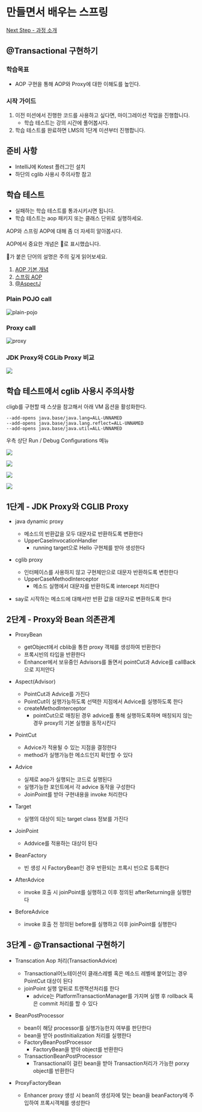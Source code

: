 # 만들면서 배우는 스프링
[Next Step - 과정 소개](https://edu.nextstep.camp/c/4YUvqn9V)

## @Transactional 구현하기

### 학습목표
- AOP 구현을 통해 AOP와 Proxy에 대한 이해도를 높인다.

### 시작 가이드
1. 이전 미션에서 진행한 코드를 사용하고 싶다면, 마이그레이션 작업을 진행합니다.
    - 학습 테스트는 강의 시간에 풀어봅시다.
2. 학습 테스트를 완료하면 LMS의 1단계 미션부터 진행합니다.

## 준비 사항
- IntelliJ에 Kotest 플러그인 설치
- 하단의 cglib 사용시 주의사항 참고

## 학습 테스트
- 실패하는 학습 테스트를 통과시키시면 됩니다.
- 학습 테스트는 aop 패키지 또는 클래스 단위로 실행하세요.

AOP와 스프링 AOP에 대해 좀 더 자세히 알아봅시다.

AOP에서 중요한 개념은 🌟로 표시했습니다.

🌟가 붙은 단어의 설명은 주의 깊게 읽어보세요.

1. [AOP 기본 개념](study/src/test/kotlin/aop/Concepts.kt)
2. [스프링 AOP](study/src/test/kotlin/aop/SpringAOP.kt)
3. [@AspectJ](study/src/test/kotlin/aop/AspectJ.kt)

### Plain POJO call
<img src="docs/images/aop-proxy-plain-pojo-call.png" alt="plain-pojo">

### Proxy call
<img src="docs/images/aop-proxy-call.png" alt="proxy">

### JDK Proxy와 CGLib Proxy 비교
![](docs/images/spring-aop.png)

## 학습 테스트에서 cglib 사용시 주의사항

cligb를 구현할 때 스샷을 참고해서 아래 VM 옵션을 활성화한다.

```
--add-opens java.base/java.lang=ALL-UNNAMED
--add-opens java.base/java.lang.reflect=ALL-UNNAMED
--add-opens java.base/java.util=ALL-UNNAMED
```

우측 상단 Run / Debug Configurations 메뉴

![](docs/images/edit-configurations.png)

![](docs/images/modify-options.png)

![](docs/images/add-vm-options.png)

![](docs/images/input-options.png)

## 1단계 - JDK Proxy와 CGLIB Proxy
- java dynamic proxy
  - 메소드의 반환값을 모두 대문자로 반환하도록 변환한다
  - UpperCaseInvocationHandler
    - running target으로 Hello 구현체를 받아 생성한다
- cglib proxy
  - 인터페이스를 사용하지 않고 구현체만으로 대문자 반환하도록 변한한다
  - UpperCaseMethodInterceptor
    - 메소드 실행에서 대문자를 반환하도록 intercept 처리한다

- say로 시작하는 메소드에 대해서만 반환 값을 대문자로 변환하도록 한다

## 2단계 - Proxy와 Bean 의존관계
- ProxyBean
  - getObject에서 cblib을 통한 proxy 객체를 생성하여 반환한다
  - 프록시빈의 타입을 반환한다
  - Enhancer에서 보유중인 Advisors를 돌면서 pointCut과 Advice를 callBack으로 지저안다
- Aspect(Advisor)
  - PointCut과 Advice를 가진다
  - PointCut이 실행가능하도록 선택한 지점에서 Advice를 실행하도록 한다
  - createMethodInterceptor
    - pointCut으로 매칭된 경우 advice를 통해 실행하도록하며 매칭되지 않는 경우 proxy의 기본 실행을 동작시킨다
- PointCut
  - Advice가 적용될 수 있는 지점을 결정한다
  - method가 실행가능한 메소드인지 확인할 수 있다
- Advice
  - 실제로 aop가 실행되는 코드로 실행된다
  - 실행가능한 포인트에서 각 advice 동작을 구성한다
  - JoinPoint를 받아 구현내용을 invoke 처리한다
- Target
  - 실행의 대상이 되는 target class 정보를 가진다
- JoinPoint
  - Addvice를 적용하는 대상이 된다

- BeanFactory
  - 빈 생성 시 FactoryBean인 경우 반환되는 프록시 빈으로 등록한다

- AfterAdvice
  - invoke 호출 시 joinPoint를 실행하고 이후 정의된 afterReturning을 실행한다
- BeforeAdvice
  - invoke 호출 전 정의된 before를 실행하고 이후 joinPoint를 실행한다

## 3단계 - @Transactional 구현하기
- Transcation Aop 처리(TransactionAdvice)
  - Transactional어노테이션이 클래스레벨 혹은 메소드 레벨에 붙어있는 경우 PointCut 대상이 된다
  - joinPoint 실행 앞뒤로 트랜잭션처리를 한다
    - advice는 PlatformTransactionManager를 가지며 실행 후 rollback 혹은 commit 처리를 할 수 있다

- BeanPostProcessor
  - bean이 해당 processor를 실행가능한지 여부를 판단한다
  - bean을 받아 postInitialization 처리를 실행한다
  - FactoryBeanPostProcessor
    - FactoryBean을 받아 object를 반환한다
  - TransactionBeanPostProcessor
    - Transactional이 걸린 bean을 받아 Transaction처리가 가능한 porxy object를 반환한다
- ProxyFactoryBean
  - Enhancer proxy 생성 시 bean의 생성자에 맞는 bean을 beanFactory에 주입하여 프록시객체를 생성한다
